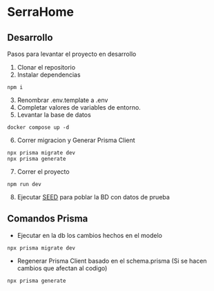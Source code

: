 # SerraHome

## Desarrollo

Pasos para levantar el proyecto en desarrollo

1. Clonar el repositorio
2. Instalar dependencias

```
npm i
```

3. Renombrar .env.template a .env
4. Completar valores de variables de entorno.
5. Levantar la base de datos

```
docker compose up -d
```

6. Correr migracion y Generar Prisma Client

```
npx prisma migrate dev
npx prisma generate
```

7. Correr el proyecto

```
npm run dev
```

8. Ejecutar [SEED](localhost:3000/api/seed) para poblar la BD con datos de
   prueba

## Comandos Prisma

- Ejecutar en la db los cambios hechos en el modelo

```
npx prisma migrate dev
```

- Regenerar Prisma Client basado en el schema.prisma (Si se hacen cambios que
  afectan al codigo)

```
npx prisma generate
```
